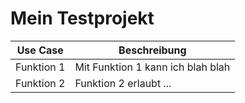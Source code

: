 # Mein Testprojekt

| Use Case | Beschreibung |
| -------------- | --------------- |
| Funktion 1 | Mit Funktion 1 kann ich blah blah |
| Funktion 2     | Funktion 2 erlaubt ... |

